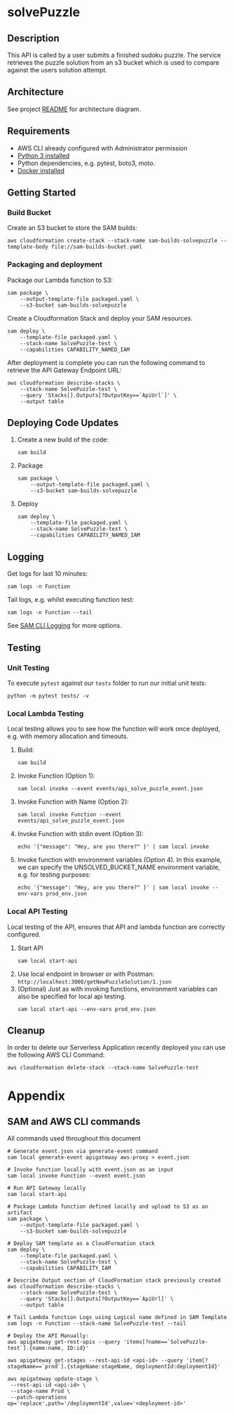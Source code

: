 # solvePuzzle

## Description
This API is called by a user submits a finished sudoku puzzle.  The service retrieves the puzzle solution from an s3 bucket which is used to compare against the users solution attempt.

## Architecture
See project [README](../../README.md) for architecture diagram.

## Requirements

* AWS CLI already configured with Administrator permission
* [Python 3 installed](https://www.python.org/downloads/)
* Python dependencies, e.g. pytest, boto3, moto.
* [Docker installed](https://www.docker.com/community-edition)

## Getting Started
### Build Bucket
Create an S3 bucket to store the SAM builds:
```
aws cloudformation create-stack --stack-name sam-builds-solvepuzzle --template-body file://sam-builds-bucket.yaml
```

### Packaging and deployment
Package our Lambda function to S3:

```
sam package \
    --output-template-file packaged.yaml \
    --s3-bucket sam-builds-solvepuzzle
```

Create a Cloudformation Stack and deploy your SAM resources.

```
sam deploy \
    --template-file packaged.yaml \
    --stack-name SolvePuzzle-test \
    --capabilities CAPABILITY_NAMED_IAM
```

After deployment is complete you can run the following command to retrieve the API Gateway Endpoint URL:
```
aws cloudformation describe-stacks \
    --stack-name SolvePuzzle-test \
    --query 'Stacks[].Outputs[?OutputKey==`ApiUrl`]' \
    --output table
```

## Deploying Code Updates
1. Create a new build of the code:
    ```
    sam build
    ```
1. Package
    ```
    sam package \
        --output-template-file packaged.yaml \
        --s3-bucket sam-builds-solvepuzzle
    ```
1. Deploy
    ```
    sam deploy \
        --template-file packaged.yaml \
        --stack-name SolvePuzzle-test \
        --capabilities CAPABILITY_NAMED_IAM
    ```

## Logging
Get logs for last 10 minutes:
```
sam logs -n Function
```

Tail logs, e.g. whilst executing function test:
```
sam logs -n Function --tail
```

See [SAM CLI Logging](https://docs.aws.amazon.com/serverless-application-model/latest/developerguide/serverless-sam-cli-logging.html) for more options.

## Testing
### Unit Testing
To execute `pytest` against our `tests` folder to run our initial unit tests:
```
python -m pytest tests/ -v
```

### Local Lambda Testing
Local testing allows you to see how the function will work once deployed, e.g. with memory allocation and timeouts.

1. Build:
    ```
    sam build
    ```
1. Invoke Function (Option 1):
    ```
    sam local invoke --event events/api_solve_puzzle_event.json
    ```
1. Invoke Function with Name (Option 2):
    ```
    sam local invoke Function --event events/api_solve_puzzle_event.json
    ```
1. Invoke Function with stdin event (Option 3):
    ```
    echo '{"message": "Hey, are you there?" }' | sam local invoke
    ```
1. Invoke function with environment variables (Option 4).  In this example, we can specify the UNSOLVED_BUCKET_NAME environment variable, e.g. for testing purposes:
    ```
    echo '{"message": "Hey, are you there?" }' | sam local invoke --env-vars prod_env.json
    ```

### Local API Testing
Local testing of the API, ensures that API and lambda function are correctly configured.
1. Start API
    ```
    sam local start-api
    ```
1. Use local endpoint in browser or with Postman: `http://localhost:3000/getNewPuzzleSolution/1.json`
1. (Optional) Just as with invoking functions, environment variables can also be specified for local api testing.
    ```
    sam local start-api --env-vars prod_env.json
    ```

## Cleanup
In order to delete our Serverless Application recently deployed you can use the following AWS CLI Command:

```
aws cloudformation delete-stack --stack-name SolvePuzzle-test
```

# Appendix
## SAM and AWS CLI commands

All commands used throughout this document

```
# Generate event.json via generate-event command
sam local generate-event apigateway aws-proxy > event.json

# Invoke function locally with event.json as an input
sam local invoke Function --event event.json

# Run API Gateway locally
sam local start-api

# Package Lambda function defined locally and upload to S3 as an artifact
sam package \
    --output-template-file packaged.yaml \
    --s3-bucket sam-builds-solvepuzzle

# Deploy SAM template as a CloudFormation stack
sam deploy \
    --template-file packaged.yaml \
    --stack-name SolvePuzzle-test \
    --capabilities CAPABILITY_IAM

# Describe Output section of CloudFormation stack previously created
aws cloudformation describe-stacks \
    --stack-name SolvePuzzle-test \
    --query 'Stacks[].Outputs[?OutputKey==`ApiUrl]' \
    --output table

# Tail Lambda function Logs using Logical name defined in SAM Template
sam logs -n Function --stack-name SolvePuzzle-test --tail

# Deploy the API Manually:
aws apigateway get-rest-apis --query 'items[?name==`SolvePuzzle-test`].{name:name, ID:id}'

aws apigateway get-stages --rest-api-id <api-id> --query 'item[?stageName==`prod`].{stageName:stageName, deploymentId:deploymentId}'

aws apigateway update-stage \
 --rest-api-id <api-id> \
 --stage-name Prod \
 --patch-operations op='replace',path='/deploymentId',value='<deployment-id>'
```

